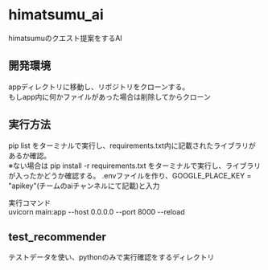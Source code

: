 # himatsumu_ai
himatsumuのクエスト提案をするAI

## 開発環境
appディレクトリに移動し、リポジトリをクローンする。  
もしapp内に何かファイルがあった場合は削除してからクローン

## 実行方法
pip list をターミナルで実行し、requirements.txt内に記載されたライブラリがあるか確認。  
※ない場合は pip install -r requirements.txt をターミナルで実行し、ライブラリが入ったかどうか確認する。
.envファイルを作り、GOOGLE_PLACE_KEY = "apikey"(チームのaiチャンネルにて記載)と入力

実行コマンド  
uvicorn main:app --host 0.0.0.0 --port 8000 --reload 

## test_recommender
テストデータを使い、pythonのみで実行確認をするディレクトリ

